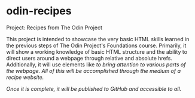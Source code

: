 # odin-recipes
Project: Recipes from The Odin Project

This project is intended to showcase the very basic HTML skills learned in the previous 
steps of The Odin Project's Foundations course. Primarily, it will show a working knowledge of
basic HTML structure and the ability to direct users around a webpage through relative and absolute hrefs. Additionally, it will use elements like <em> to bring attention to various parts of the webpage. All of this will be accomplished through the medium of a recipe website.

Once it is complete, it will be published to GitHub and accessible to all.